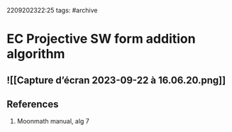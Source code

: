2209202322:25
tags: #archive 
# EC Projective SW form addition algorithm

![[Capture d’écran 2023-09-22 à 16.06.20.png]]
---
## References
1. Moonmath manual, alg 7